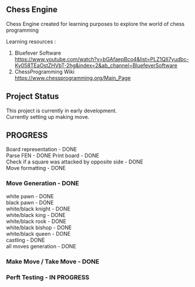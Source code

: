 ## Chess Engine

Chess Engine created for learning purposes to explore the world of chess programming
  
Learning resources :

1. Bluefever Software   
https://www.youtube.com/watch?v=bGAfaepBco4&list=PLZ1QII7yudbc-Ky058TEaOstZHVbT-2hg&index=2&ab_channel=BluefeverSoftware  
2. ChessProgramming Wiki  
https://www.chessprogramming.org/Main_Page  

## Project Status

This project is currently in early development.  
Currently setting up making move.
 
## PROGRESS  
Board representation - DONE  
Parse FEN - DONE 
Print board - DONE  
Check if a square was attacked by opposite side - DONE  
Move formatting - DONE  
  
### Move Generation - DONE 
  white pawn - DONE  
  black pawn - DONE  
  white/black knight - DONE  
  white/black king - DONE  
  white/black rook - DONE  
  white/black bishop - DONE  
  white/black queen - DONE  
  castling - DONE  
  all moves generation - DONE  
  
### Make Move / Take Move - DONE  
  
### Perft Testing - IN PROGRESS  
 
